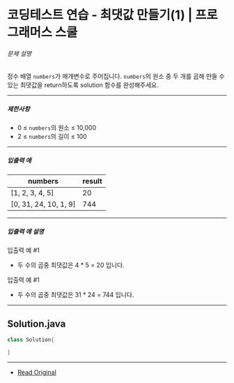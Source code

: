# 코딩테스트 연습 - 최댓값 만들기(1) | 프로그래머스 스쿨



###### 문제 설명

정수 배열 `numbers`가 매개변수로 주어집니다. `numbers`의 원소 중 두 개를 곱해 만들 수 있는 최댓값을 return하도록 solution 함수를 완성해주세요.

---

##### 제한사항

* 0 ≤ `numbers`의 원소 ≤ 10,000
* 2 ≤ `numbers`의 길이 ≤ 100

---

##### 입출력 예

| numbers                 | result |
| ----------------------- | ------ |
| \[1, 2, 3, 4, 5\]       | 20     |
| \[0, 31, 24, 10, 1, 9\] | 744    |

---

##### 입출력 예 설명

입출력 예 #1

* 두 수의 곱중 최댓값은 4 \* 5 = 20 입니다.

입출력 예 #1

* 두 수의 곱중 최댓값은 31 \* 24 = 744 입니다.

---
## Solution.java

```java
class Solution{

}
```

---
* [Read Original](https://school.programmers.co.kr/learn/courses/30/lessons/120847?language=java)
